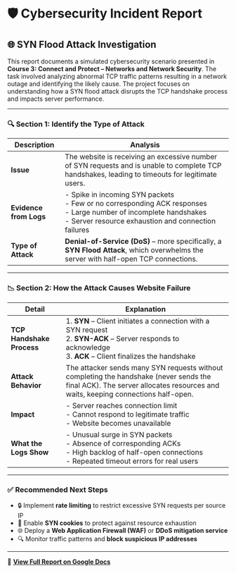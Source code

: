 # 🛡️ Cybersecurity Incident Report  
## 🌐 SYN Flood Attack Investigation

This report documents a simulated cybersecurity scenario presented in **Course 3: Connect and Protect – Networks and Network Security**. The task involved analyzing abnormal TCP traffic patterns resulting in a network outage and identifying the likely cause. The project focuses on understanding how a SYN flood attack disrupts the TCP handshake process and impacts server performance.

---

### 🔍 Section 1: Identify the Type of Attack

| Description | Analysis |
|------------|----------|
| **Issue** | The website is receiving an excessive number of SYN requests and is unable to complete TCP handshakes, leading to timeouts for legitimate users. |
| **Evidence from Logs** | - Spike in incoming SYN packets<br>- Few or no corresponding ACK responses<br>- Large number of incomplete handshakes<br>- Server resource exhaustion and connection failures |
| **Type of Attack** | **Denial-of-Service (DoS)** – more specifically, a **SYN Flood Attack**, which overwhelms the server with half-open TCP connections. |

---

### 📉 Section 2: How the Attack Causes Website Failure

| Detail | Explanation |
|-------|-------------|
| **TCP Handshake Process** | 1. **SYN** – Client initiates a connection with a SYN request<br>2. **SYN-ACK** – Server responds to acknowledge<br>3. **ACK** – Client finalizes the handshake |
| **Attack Behavior** | The attacker sends many SYN requests without completing the handshake (never sends the final ACK). The server allocates resources and waits, keeping connections half-open. |
| **Impact** | - Server reaches connection limit<br>- Cannot respond to legitimate traffic<br>- Website becomes unavailable |
| **What the Logs Show** | - Unusual surge in SYN packets<br>- Absence of corresponding ACKs<br>- High backlog of half-open connections<br>- Repeated timeout errors for real users |

---

### ✅ Recommended Next Steps

- 🔒 Implement **rate limiting** to restrict excessive SYN requests per source IP  
- 🧠 Enable **SYN cookies** to protect against resource exhaustion  
- 🌐 Deploy a **Web Application Firewall (WAF)** or **DDoS mitigation service**  
- 🔍 Monitor traffic patterns and **block suspicious IP addresses**

---

📄 **[View Full Report on Google Docs](https://docs.google.com/document/d/12U1jQPBJC5fdVD1yRN8mQlgDwnnlMkE055vEZFGCLkI/edit?usp=sharing)**